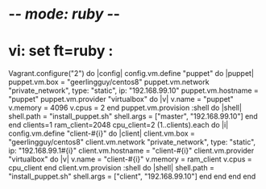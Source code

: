 
 # -*- mode: ruby -*-
 # vi: set ft=ruby :

Vagrant.configure("2") do |config|
  config.vm.define "puppet" do |puppet|
    puppet.vm.box = "geerlingguy/centos8"
    puppet.vm.network "private_network", type: "static", ip: "192.168.99.10"
    puppet.vm.hostname = "puppet"
    puppet.vm.provider "virtualbox" do |v|
      v.name = "puppet"
      v.memory = 4096
      v.cpus = 2
    end
    puppet.vm.provision :shell do |shell|
      shell.path = "install_puppet.sh"
      shell.args = ["master", "192.168.99.10"]
    end
  end
  clients=1
  ram_client=2048
  cpu_client=2
  (1..clients).each do |i|
    config.vm.define "client-#{i}" do |client|
      client.vm.box = "geerlingguy/centos8"
      client.vm.network "private_network", type: "static", ip: "192.168.99.1#{i}"
      client.vm.hostname = "client-#{i}"
      client.vm.provider "virtualbox" do |v|
        v.name = "client-#{i}"
        v.memory = ram_client
        v.cpus = cpu_client
      end
      client.vm.provision :shell do |shell|
        shell.path = "install_puppet.sh"
        shell.args = ["client", "192.168.99.10"]
      end
    end
  end
end